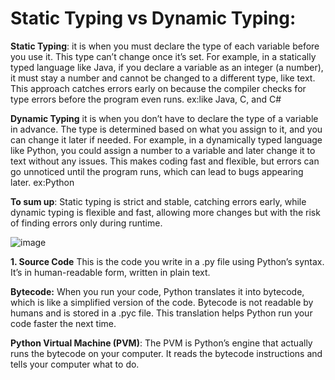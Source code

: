 # Static Typing vs Dynamic Typing:

**Static Typing**:
it is when you must declare the type of each variable before you use it. 
This type can’t change once it’s set. 
For example, in a statically typed language like Java, if you declare a variable as an integer (a number), it must stay a number and cannot be changed to a different type, like text. 
This approach catches errors early on because the compiler checks for type errors before the program even runs.
ex:like Java, C, and C#


**Dynamic Typing** 
it is when you don’t have to declare the type of a variable in advance. 
The type is determined based on what you assign to it, and you can change it later if needed. 
For example, in a dynamically typed language like Python, you could assign a number to a variable and later change it to text without any issues. 
This makes coding fast and flexible, but errors can go unnoticed until the program runs, which can lead to bugs appearing later.
ex:Python


**To sum up**: Static typing is strict and stable, catching errors early, while dynamic typing is flexible and fast, allowing more changes but with the risk of finding errors only during runtime.

![image](https://github.com/user-attachments/assets/969ecafa-0ddf-49b2-8a2a-d02ce4b83e3a)

**1. Source Code**
This is the code you write in a .py file using Python’s syntax. It’s in human-readable form, written in plain text.

**Bytecode:** 
When you run your code, Python translates it into bytecode, which is like a simplified version of the code. 
Bytecode is not readable by humans and is stored in a .pyc file. This translation helps Python run your code faster the next time.

**Python Virtual Machine (PVM)**: 
The PVM is Python’s engine that actually runs the bytecode on your computer. It reads the bytecode instructions and tells your computer what to do.
